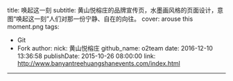 title: 唤起这一刻
subtitle: 黄山悦榕庄的品牌宣传页，水墨画风格的页面设计，意图“唤起这一刻”人们对那一份宁静、自在的向往。
cover: arouse this moment.png
tags:
  - Git
  - Fork
author:
  nick: 黄山悦榕庄
  github_name: o2team
date: 2016-12-10 13:36:58
publishDate: 2015-10-26 08:00:00
link: http://www.banyantreehuangshanevents.com/index.html
---

<!-- more -->
